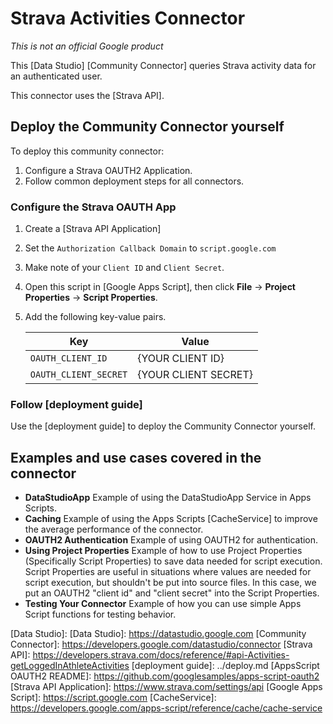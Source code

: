 # Strava Activities Connector

*This is not an official Google product*

This [Data Studio] [Community Connector] queries Strava activity data for an
authenticated user.

This connector uses the [Strava API].

## Deploy the Community Connector yourself

To deploy this community connector:

1. Configure a Strava OAUTH2 Application.
1. Follow common deployment steps for all connectors.

### Configure the Strava OAUTH App

1.  Create a [Strava API Application] 
1.  Set the `Authorization Callback Domain` to `script.google.com`
1.  Make note of your `Client ID` and `Client Secret`.
1.  Open this script in [Google Apps Script], then click **File** ->
    **Project Properties** -> **Script Properties**.
1.  Add the following key-value pairs.

    Key                   | Value
    --------------------- | --------------------
    `OAUTH_CLIENT_ID`     | {YOUR CLIENT ID}
    `OAUTH_CLIENT_SECRET` | {YOUR CLIENT SECRET}

### Follow [deployment guide]

Use the [deployment guide] to deploy the Community Connector yourself.


## Examples and use cases covered in the connector

-   **DataStudioApp** Example of using the DataStudioApp Service in Apps
    Scripts.
-   **Caching** Example of using the Apps Scripts [CacheService] to improve the
    average performance of the connector.
-   **OAUTH2 Authentication** Example of using OAUTH2 for authentication.
-   **Using Project Properties** Example of how to use Project Properties
    (Specifically Script Properties) to save data needed for script execution.
    Script Properties are useful in situations where values are needed for
    script execution, but shouldn't be put into source files. In this case, we
    put an OAUTH2 "client id" and "client secret" into the Script Properties.
-   **Testing Your Connector** Example of how you can use simple Apps Script
    functions for testing behavior.

[Data Studio]: 
[Data Studio]: https://datastudio.google.com
[Community Connector]: https://developers.google.com/datastudio/connector
[Strava API]: https://developers.strava.com/docs/reference/#api-Activities-getLoggedInAthleteActivities
[deployment guide]: ../deploy.md
[AppsScript OAUTH2 README]: https://github.com/googlesamples/apps-script-oauth2
[Strava API Application]: https://www.strava.com/settings/api
[Google Apps Script]: https://script.google.com
[CacheService]: https://developers.google.com/apps-script/reference/cache/cache-service
